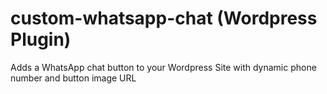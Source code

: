 # custom-whatsapp-chat (Wordpress Plugin)
Adds a WhatsApp chat button to your Wordpress Site with dynamic phone number and button image URL
